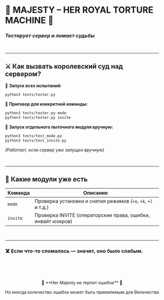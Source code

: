# 👑 MAJESTY – HER ROYAL TORTURE MACHINE 👑

### _Тестирует сервер и ломает судьбы_

<p>&nbsp;</p>

---

## ⚔️ **Как вызвать королевский суд над сервером?**

🔹 **Запуск всех испытаний:**

```sh
python3 tests/tester.py
```

🔹 **Приговор для конкретной команды:**

```sh
python3 tests/tester.py mode
python3 tests/tester.py invite
```

🔹 **Запуск отдельного пыточного модуля вручную:**

```sh
python3 tests/test_mode.py
python3 tests/test_invite.py
```

_(Работает, если сервер уже запущен вручную)_

<p>&nbsp;</p>

---

## 📜 **Какие модули уже есть**

| Команда  | Описание                                                      |
| -------- | ------------------------------------------------------------- |
| `mode`   | Проверка установки и снятия режимов (`+o`, `+k`, `+l` и т.д.) |
| `invite` | Проверка INVITE (операторские права, ошибки, инвайт юзеров)   |

<p>&nbsp;</p>

---

### ☠️ **Если что-то сломалось — значит, оно было слабым.**

<p>&nbsp;</p>
<p>&nbsp;</p>
<p align="center">👑 **Her Majesty не терпит ошибок** 👑</p>
<p align="center"> Но иногда количество ошибок может быть приемлемым для Величества </p>





